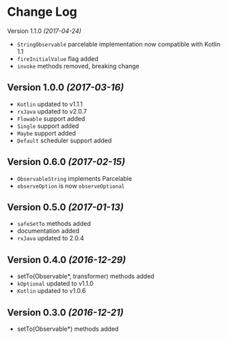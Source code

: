 Change Log
==========

Version 1.1.0 *(2017-04-24)*

* `StringObservable` parcelable implementation now compatible with Kotlin 1.1
* `fireInitialValue` flag added
* `invoke` methods removed, breaking change

Version 1.0.0 *(2017-03-16)*
----------------------------

* `Kotlin` updated to v1.1.1
* `rxJava` updated to v2.0.7
* `Flowable` support added
* `Single` support added
* `Maybe` support added
* `Default` scheduler support added

Version 0.6.0 *(2017-02-15)*
----------------------------

* `ObservableString` implements Parcelable
* `observeOption` is now `observeOptional`

Version 0.5.0 *(2017-01-13)*
----------------------------

* `safeSetTo` methods added
* documentation added
* `rxJava` updated to 2.0.4

Version 0.4.0 *(2016-12-29)*
----------------------------

* setTo(Observable*, transformer) methods added
* `kOptional` updated to v1.1.0
* `Kotlin` updated to v1.0.6

Version 0.3.0 *(2016-12-21)*
----------------------------

* setTo(Observable*) methods added